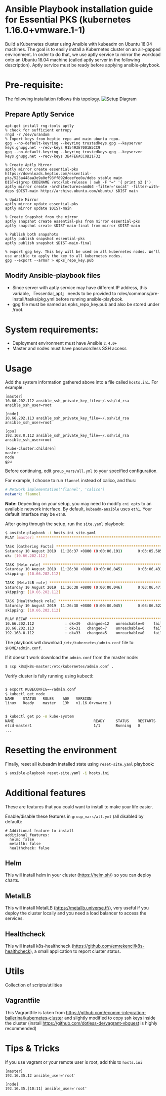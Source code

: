 # Ansible Playbook installation guide for Essential PKS (kubernetes 1.16.0+vmware.1-1)

Build a Kubernetes cluster using Ansible with kubeadm on Ubuntu 18.04 machines. The goal is to easily install a Kubernetes cluster on an air-gapped environment. In order to do that, we use aptly service to mirror the workload onto an Ubuntu 18.04 machine (called aptly server in the following description). Aptly service must be ready before applying ansible-playbook.
# Pre-requisite: 
The following installation follows this topology. 
![Setup Diagram](https://github.com/shawnho1018/kubeadm-ansible/blob/master/architecture.png)
## Prepare Aptly Service
```
apt-get install rng-tools aptly
% check for sufficient entropy
rngd -r /dev/urandom
% Import keys from heptio repo and main ubuntu repo. 
gpg --no-default-keyring --keyring trustedkeys.gpg --keyserver keys.gnupg.net --recv-keys 915493E7001E5CC9
gpg --no-default-keyring --keyring trustedkeys.gpg --keyserver keys.gnupg.net --recv-keys 3B4FE6ACC0B21F32

% Create Aptly Mirror
aptly mirror create essential-pks https://downloads.heptio.com/essential-pks/523a448aa3e9a0ef93ff892dceefee0a/debs stable main
DIST=$(grep CODENAME /etc/lsb-release | awk -F "=" '{ print $2 }')
aptly mirror create -architectures=amd64 -filter='socat' -filter-with-deps $DIST-main http://archive.ubuntu.com/ubuntu/ $DIST main

% Update Mirror
aptly mirror update essential-pks
aptly mirror update $DIST-main

% Create Snapshot from the mirror
aptly snapshot create essential-pks from mirror essential-pks
aptly snapshot create $DIST-main-final from mirror $DIST-main

% Publish both snapshots
aptly publish snapshot essential-pks
aptly publish snapshot $DIST-main-final

% export gpg key. This key will be used on all kubernetes nodes. We'll use ansible to apply the key to all kubernetes nodes. 
gpg --export --armor > epks_repo_key.pub
```  

## Modify Ansible-playbook files
- Since server with aptly service may have different IP address, this variable, 『essential_apt』 needs to be provided to roles/commons/pre-install/tasks/pkg.yml before running ansible-playbook.
- gpg file must be named as epks_repo_key.pub and also be stored under /root. 

# System requirements:

  - Deployment environment must have Ansible `2.4.0+`
  - Master and nodes must have passwordless SSH access

# Usage

Add the system information gathered above into a file called `hosts.ini`. For example:
```
[master]
10.66.202.112 ansible_ssh_private_key_file=~/.ssh/id_rsa ansible_ssh_user=root

[node]
10.66.202.113 ansible_ssh_private_key_file=~/.ssh/id_rsa ansible_ssh_user=root

[gpu]
192.168.0.112 ansible_ssh_private_key_file=~/.ssh/id_rsa ansible_ssh_user=root

[kube-cluster:children]
master
node
gpu

```

Before continuing, edit `group_vars/all.yml` to your specified configuration.

For example, I choose to run `flannel` instead of calico, and thus:

```yaml
# Network implementation('flannel', 'calico')
network: flannel
```

**Note:** Depending on your setup, you may need to modify `cni_opts` to an available network interface. By default, `kubeadm-ansible` uses `eth1`. Your default interface may be `eth0`.

After going through the setup, run the `site.yaml` playbook:

```sh
$ ansible-playbook -i hosts.ini site.yaml
PLAY [master] ****************************************************************************************************************************************************************

TASK [Gathering Facts] *******************************************************************************************************************************************************
Saturday 10 August 2019  11:26:37 +0800 (0:00:00.191)       0:03:05.585 *******
ok: [10.66.202.112]

TASK [Helm role] *************************************************************************************************************************************************************
Saturday 10 August 2019  11:26:38 +0800 (0:00:00.845)       0:03:06.431 *******
skipping: [10.66.202.112]

TASK [MetalLB role] **********************************************************************************************************************************************************
Saturday 10 August 2019  11:26:38 +0800 (0:00:00.046)       0:03:06.477 *******
skipping: [10.66.202.112]

TASK [Healthcheck role] ******************************************************************************************************************************************************
Saturday 10 August 2019  11:26:38 +0800 (0:00:00.045)       0:03:06.522 *******
skipping: [10.66.202.112]

PLAY RECAP *******************************************************************************************************************************************************************
10.66.202.112              : ok=39   changed=12   unreachable=0    failed=0    skipped=18   rescued=0    ignored=1
10.66.202.113              : ok=31   changed=7    unreachable=0    failed=0    skipped=15   rescued=0    ignored=0
192.168.0.112              : ok=33   changed=5    unreachable=0    failed=0    skipped=20   rescued=0    ignored=1

```

The playbook will download `/etc/kubernetes/admin.conf` file to `$HOME/admin.conf`.

If it doesn't work download the `admin.conf` from the master node:

```sh
$ scp k8s@k8s-master:/etc/kubernetes/admin.conf .
```

Verify cluster is fully running using kubectl:

```sh

$ export KUBECONFIG=~/admin.conf
$ kubectl get node
NAME    STATUS   ROLES    AGE   VERSION
linux   Ready    master   13h   v1.16.0+vmware.1


$ kubectl get po -n kube-system
NAME                                    READY     STATUS    RESTARTS   AGE
etcd-master1                            1/1       Running   0          23m
...
```

# Resetting the environment

Finally, reset all kubeadm installed state using `reset-site.yaml` playbook:

```sh
$ ansible-playbook reset-site.yaml -i hosts.ini
```

# Additional features
These are features that you could want to install to make your life easier.

Enable/disable these features in `group_vars/all.yml` (all disabled by default):
```
# Additional feature to install
additional_features:
  helm: false
  metallb: false
  healthcheck: false
```

## Helm
This will install helm in your cluster (https://helm.sh/) so you can deploy charts.

## MetalLB
This will install MetalLB (https://metallb.universe.tf/), very useful if you deploy the cluster locally and you need a load balancer to access the services.

## Healthcheck
This will install k8s-healthcheck (https://github.com/emrekenci/k8s-healthcheck), a small application to report cluster status.

# Utils
Collection of scripts/utilities

## Vagrantfile
This Vagrantfile is taken from https://github.com/ecomm-integration-ballerina/kubernetes-cluster and slightly modified to copy ssh keys inside the cluster (install https://github.com/dotless-de/vagrant-vbguest is highly recommended)

# Tips & Tricks
If you use vagrant or your remote user is root, add this to `hosts.ini`
```
[master]
192.16.35.12 ansible_user='root'

[node]
192.16.35.[10:11] ansible_user='root'
```
